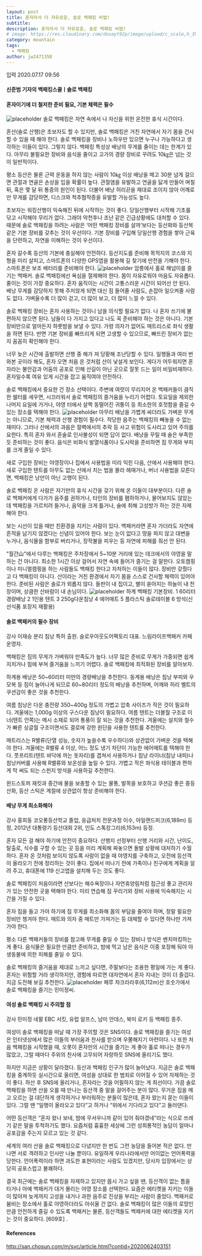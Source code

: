 ```yaml
---
layout: post
title: 혼자라서 더 자유로운, 솔로 백패킹 비법!
subtitle: 
description: 혼자라서 더 자유로운, 솔로 백패킹 비법!
# image: https://res.cloudinary.com/douayt92p/image/upload/c_scale,h_399,q_auto,w_700/v1593004373/pixabay/landscape-5313115_1920_bse9w2.jpg
category: mountain
tags:
  - 백패킹
author: jw2471358
---
```


입력 2020.07.17 09:56
#### 신준범 기자의 백패킹스쿨ㅣ솔로 백패킹
#### 혼자이기에 더 철저한 준비 필요, 기본 체력은 필수

![placeholder](http://san.chosun.com/site/data/img_dir/2020/06/24/2020062403140_0.jpg)
솔로 백패킹은 자연 속에서 나 자신을 위한 온전한 휴식 시간이다.

혼산(솔로 산행)은 초보자도 할 수 있지만, 솔로 백패킹은 거친 자연에서 자기 몸을 건사할 수 있을 때 해야 한다. 솔로 백패킹을 장비나 노하우만 있으면 누구나 가능하다고 생각하는 이들이 있다. 그렇지 않다. 백패킹 특성상 배낭의 무게를 줄이는 데는 한계가 있다. 아무리 불필요한 장비와 음식을 줄이고 고가의 경량 장비로 꾸려도 10㎏은 넘는 것이 일반적이다.

평소 등산은 물론 근력 운동을 하지 않는 사람이 10㎏ 이상 배낭을 메고 30분 넘게 걸으면 관절과 연골은 손상을 입을 확률이 높다. 관절염을 유발하고 연골을 닳게 만들어 며칠 뒤, 혹은 몇 달 뒤 통증의 원인이 된다. 더불어 배낭 허리끈을 제대로 조이지 않아 어깨로만 무게를 감당하면, 디스크와 척추협착증을 유발할 가능성도 높다.

초보자는 워킹산행이 익숙해진 뒤에 시작하는 것이 좋다. 당일산행부터 시작해 기초를 닦고 시작해야 무리가 없다. 그래야 악천후나 조난 같은 긴급상황에도 대처할 수 있다. 때문에 솔로 백패킹을 하려는 사람은 ‘어떤 백패킹 장비를 살까’보다는 등산화와 등산복 같은 기본 장비를 갖추는 것이 우선이다. 기본 장비를 구입해 당일산행 경험을 쌓아 근육을 단련하고, 자연을 이해하는 것이 우선이다.

혼자 갈수록 등산의 기본에 충실해야 안전하다. 등산지도를 준비해 목적지의 코스와 지형을 미리 살피고, 스마트폰의 다양한 GPS앱을 활용해 길 찾기에 만전을 기해야 한다. 스마트폰은 보조 배터리를 준비해야 한다.
![placeholder](http://san.chosun.com/site/data/img_dir/2020/06/24/2020062403140_1.jpg)
암릉에서 홀로 해넘이를 즐기는 백패커.
솔로 백패킹에선 욕심을 절제해야 한다. 몸이 자유로워야 마음도 자유롭다. 줄이는 것이 가장 중요하다. 혼자 움직이는 시간이 고통스러운 시간이 되어선 안 된다. 배낭 무게를 감당하지 못해 주저앉게 되면 대신 짐 들어줄 사람도, 손잡아 일으켜줄 사람도 없다. 가벼울수록 더 많이 걷고, 더 많이 보고, 더 많이 느낄 수 있다.

솔로 백패킹 장비는 혼자 사용하는 것이니 남을 의식할 필요가 없다. 나 혼자 쓰기에 불편하지 않으면 된다. 남들이 다 가지고 있다고 나도 꼭 준비해야 하는 것은 아니다. 기본 장비만으로 얼마든지 하룻밤을 보낼 수 있다. 가령 의자가 없어도 매트리스로 좌식 생활을 하면 된다. 반면 기본 장비를 빠뜨리게 되면 고생할 수 있으므로, 빠뜨린 장비가 없는지 꼼꼼히 확인해야 한다. 

너무 늦은 시간에 출발하면 산행 중 해가 져 당황해 조난당할 수 있다. 일행들과 여러 번 와본 곳이라 해도, 혼자 오면 처음 온 것처럼 산이 낯설게 보인다. 게다가 어두워지면 혼자라는 불안감과 어둠의 공포로 인해 산길이 아닌 곳으로 잘못 드는 일이 비일비재하다. 혼자일수록 여유 있게 시간을 잡고 움직여야 안전하다.

솔로 백패킹에서 중요한 건 장소 선택이다. 주변에 여럿이 무리지어 온 백패커들이 큼직한 쉘터를 세우면, 시끄러워서 솔로 백패킹의 즐거움을 누리기 어렵다. 토요일을 제외한 나머지 요일에 가거나, 야영 터에서 살짝 동떨어진 귀퉁이 등 최소한의 호젓함을 즐길 수 있는 장소를 택해야 한다.
![placeholder](http://san.chosun.com/site/data/img_dir/2020/06/24/2020062403140_2.jpg)
아무리 배낭을 가볍게 싸더라도 가벼운 무게는 아니므로, 기본 체력과 산행 경험이 필수다.
적당한 음주는 백패킹의 빼놓을 수 없는 재미다. 그러나 산에서의 과음은 절벽에서의 추락 등 사고 위험이 도사리고 있어 주의를 요한다. 특히 혼자 와서 혼술로 인사불성이 되면 답이 없다. 배낭을 꾸릴 때 술은 부족한 듯 준비하는 것이 좋다. 음식은 비화식 발열식품이나 도시락을 준비하면 짐 무게와 부피를 크게 줄일 수 있다.

새로 구입한 장비는 야영장이나 집에서 사용법을 미리 익힌 다음, 산에서 사용해야 한다. 새로 구입한 텐트를 아무도 없는 산에서 치는 법을 몰라 헤매거나, 버너 사용법을 모른다면, 백패킹은 낭만이 아닌 고행이 된다.

솔로 백패킹 온 사람은 자기만의 휴식 시간을 갖기 위해 온 이들이 대부분이다. 다른 솔로 백패커에게 다가가 음주를 권하거나, 타인의 장비를 폄하하거나, 물어보지도 않았는데 백패킹을 가르치려 들거나, 음악을 크게 틀거나, 술에 취해 고성방가 하는 것은 자제해야 한다.

보는 시선이 있을 때만 친환경을 지키는 사람이 있다. 백패커라면 혼자 가더라도 자연에 흔적을 남기지 않겠다는 신념이 있어야 한다. 보는 눈이 없다고 땅을 파지 않고 대변을 누거나, 음식물을 함부로 버리거나, 장작불을 피우는 등 자연에 피해를 줘선 안 된다.

"월간山"에서 다루는 백패킹은 주차장에서 5~10분 거리에 있는 데크에서의 야영을 말하는 건 아니다. 최소한 1시간 이상 걸어서 자연 속에 들어가 즐기는 걸 말한다. 오토캠핑이나 미니멀캠핑을 하는 사람들도 백패킹 한다고 자처하는 이들이 많다. 장비만 갖췄다고 다 백패킹이 아니다. 산이라는 거친 환경에서 자기 몸을 스스로 건사할 체력이 있어야 한다. 준비된 사람은  솔로가 외롭지 않다. 들판이 내 집이고, 별이 쏟아지는 하늘이 내 천장이며, 상큼한 산바람이 내 손님이다.
![placeholder](http://san.chosun.com/site/data/img_dir/2020/06/24/2020062403140_3.jpg)
하계 백패킹 기본장비. 1 60리터 경량배낭 2 1인용 텐트 3 250g다운침낭 4 에어매트 5 플라스틱 솔로테이블 6 방석(신선식품 포장지 재활용)

#### 솔로 백패커의 필수 장비
강사 이재승 분리 침낭 특허 출원. 슬로우아웃도어팩토리 대표. 느림라이프백패커 카페 운영자.

백패킹은 짐의 무게가 가벼워야 만족도가 높다. 너무 많은 준비로 무게가 가중되면 쉽게 지치거나 힘에 부쳐 즐거움을 느끼기 어렵다. 솔로 백패킹에 최적화된 장비를 알아보자.

하계용 배낭은 50~60리터 미만의 경량배낭을 추천한다. 동계용 배낭은 침낭 부피와 우모복 등 짐이 늘어나게 되므로 60~80리터 정도의 배낭을 추천하며, 어깨와 허리 벨트의  쿠션감이 좋은 것을 추천한다.

여름 침낭은 다운 충전량 350~400g 정도의 가볍고 압축 사이즈가 작은 것이 필요하다. 겨울에는 1,000g 이상의 구스다운 침낭이 필요하다. 여름 텐트는 더블월 구조로 이너(텐트 안쪽)는 메시 소재로 되어 통풍이 잘 되는 것을 추천한다. 겨울에는 설치와 철수가 빠른 싱글월 구조이면서도 결로에 강한 원단을 사용한 텐트를 추천한다.

매트리스는 R밸류(단열 성능, 숫자가 높을수록 우수하다)와 상관없이 가벼운 것을 택해야 한다. 겨울에는 R밸류 4 이상, 어느 정도 냉기 차단이 가능한 에어매트를 택해야 한다. 풋프리트(텐트 바닥에 까는 돗자리)를 겹쳐서 사용하거나 침낭 라이너(침낭 내피)나 침낭커버를 사용해 R밸류와 보온성을 높일 수 있다. 가볍고 작은 좌식용 테이블과 편하게 막 써도 되는 스펀지 방석을 사용하길 추천한다.

윈드스토퍼 재킷과 중간에 물을 보충할 수 있는 물통, 발목을 보호하고 쿠션감 좋은 중등산화, 등산 스틱은 계절에 상관없이 항상 준비해야 한다.

#### 배낭 무게 최소화해야
강사 홍희동 코오롱등산학교 졸업, 응급처치 전문과정 이수, 아일랜드피크(6,189m) 등정, 2012년 대통령기 등산대회 2위, 인도 스톡캉그리(6,153m) 등정.

혼자 모든 걸 해야 하기에 안전이 중요하다. 산행지 선정부터 산행 거리와 시간, 난이도, 탈출로, 식수를 구할 수 있는 곳 등을 미리 계획해 짜놓으면 돌발 상황에 대처하기 수월하다. 혼자 온 것처럼 보이지 않도록 사람이 없을 때 야영지를 구축하고, 오전에 등산객이 올라오기 전에 정리하는 것이 좋다. 집에서 떠나기 전에 가족이나 친구에게 계획을 알려 주고, 휴대폰에 119 신고앱을 설치해 두는 것도 좋다.

솔로 백패킹이 처음이라면 산보다는 해수욕장이나 자연휴양림처럼 접근성 좋고 관리자가 있는 안전한 곳을 택해야 한다. 미리 연습해 짐 꾸리기와 장비 사용에 익숙해지는 시간을 가질 수 있다.

혼자 짐을 들고 가야 하기에 짐 무게를 최소화해 몸의 부담을 줄여야 하며, 정말 필요한 장비만 챙겨야 한다. 매트와 의자 중 매트만 가져가는 등 대체할 수 있다면 하나만 가져가야 한다.

평소 다른 백패커들의 장비를 참고해 무게를 줄일 수 있는 장비나 방식은 벤치마킹하는 게 좋다. 음식물은 필요한 만큼만 준비하고, 밤에 먹고 남은 음식은 이중 포장해 둬야 야생동물에 의한 피해를 줄일 수 있다.

솔로 백패킹의 즐거움을 제대로 느끼고 싶다면, 주말보다는 조용한 평일에 가는 게 좋다. 혼자는 위험할 거라 생각하지만, 경험에 따르면 대자연에서 혼자 지내는 것이 더 즐겁다. 지금 도전해 보길 추천한다.
![placeholder](http://san.chosun.com/site/data/img_dir/2020/06/24/2020062403140_4.jpg)
페루 챠크라라후(6,112m)산 호숫가에서 솔로 백패킹을 즐기는 민미정씨.

#### 여성 솔로 백패킹 시 주의할 점
강사 민미정 네팔 EBC 서킷, 유럽 알프스, 남미 안데스, 북미 로키 등 백패킹 종주. 

여성이 솔로 백패킹을 떠날 때 가장 주의할 것은 SNS이다. 솔로 백패킹을 즐기는 여성은 인터넷상에서 많은 이들의 부러움과 찬사를 받으며 우쭐해지기 마련이다. 나 또한 처음 백패킹을 시작했을 때, 오롯이 혼자만의 시간을 즐기는 게 좋아 홀로 떠나는 경우가 많았고, 그럴 때마다 주위의 찬사에 고무되어 자랑하듯 SNS에 올리기도 했다.

하지만 지금은 상황이 달라졌다. 등산과 백패킹 인구가 많이 늘어났다. 지금은 솔로 백패킹을 중계하듯 실시간으로 올리면, 여성을 상대로 한 범죄로 이어질 수 있어 자제하는 것이 좋다. 하산 후 SNS에 올리거나, 혼자라는 것을 어필하지 않는 게 최선이다.
가끔 솔로 백패킹을 하면 산을 오를 때 만나는 등산객 중 말을 걸어주는 분이 많다. 무거운 짐을 메고 오르는 걸 대단하게 생각하거나 부러워하는 분들이 많은데, 혼자 왔는지 묻는 이들이 있다. 그럴 땐 “일행이 올라오고 있다”고 하거나 “위에서 기다리고 있다”고 둘러댄다.

어떤 등산객은 “혼자 왔나 보네, 밤에 무서우니까 같이 있어 줘야겠네”라는 식으로 쓰레기 같은 말을 투척하기도 했다. 요즘처럼 흉흉한 세상에 그런 성희롱적인 농담이 얼마나 공포감을 주는지 모르고 있는 것 같다.

세계의 여러 산을 솔로 백패킹으로 다녔지만 한 번도 그런 농담을 들어본 적은 없다. 만나면 서로 격려하고 인사만 나눌 뿐이다. 유일하게 우리나라에서만 어이없는 언어폭력을 당한다. 언어폭력이라 하면 과도한 표현이라는 사람도 있겠지만, 당사자 입장에서는 상당히 공포스럽고 불쾌하다.

결국 최근에는 솔로 백패킹을 자제하고 있지만 몹시 가고 싶을 땐, 등산객이 없는 틈을 타거나 아예 백패커가 대거 몰리는 야영 장소를 선택한다. 요즘은 에티켓을 지키는 이들이 많아져 늦게까지 고성을 내거나 과한 음주로 진상을 부리는 사람이 줄었다. 백패커로 붐비는 장소에서 홀로 야영하더라도 아쉬울 건 없다. 솔로 백패킹이 많은 이들의 로망인 만큼 안전하게 즐길 수 있도록 백패커는 물론, 등산객들도 백패커에 대한 에티켓을 지키는 것이 중요하다.
[609호] .

#### References
http://san.chosun.com/m/svc/article.html?contid=2020062403151